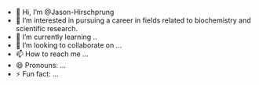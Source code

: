 - 👋 Hi, I’m @Jason-Hirschprung
- 👀 I’m interested in pursuing a career in fields related to biochemistry and scientific research.
- 🌱 I’m currently learning ..
- 💞️ I’m looking to collaborate on ...
- 📫 How to reach me ...
- 😄 Pronouns: ...
- ⚡ Fun fact: ...

<!---
Jason-Hirschprung/Jason-Hirschprung is a ✨ special ✨ repository because its `README.md` (this file) appears on your GitHub profile.
You can click the Preview link to take a look at your changes.
--->

